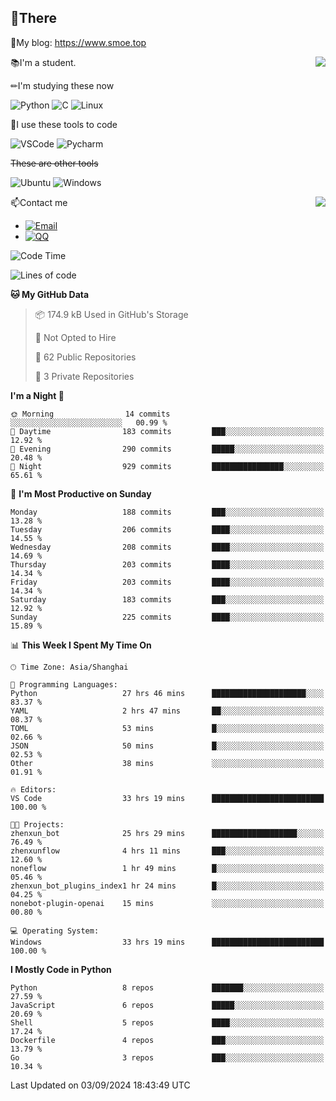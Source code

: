 
## 👏There

📰My blog: https://www.smoe.top

<img align="right" src="https://github-readme-stats.vercel.app/api/top-langs/?username=AkashiCoin"/>


📚I'm a student.

✏I'm studying these now

![Python](https://img.shields.io/badge/-Python-blue?style=flat-square&logo=Python&logoColor=fff)
![C](https://img.shields.io/badge/-C-585858?style=flat-square&logo=C&logoColor=fff)
![Linux](https://img.shields.io/badge/-Linux-black?style=flat-square&logo=Linux&logoColor=fff)

🔨I use these tools to code

![VSCode](https://img.shields.io/badge/-VSCode-blue?style=flat-square&logo=visualstudiocode&logoColor=fff)
![Pycharm](https://img.shields.io/badge/-Pycharm-green?style=flat-square&logo=pycharm&logoColor=fff)

 ~~These are other tools~~

![Ubuntu](https://img.shields.io/badge/-Ubuntu-orange?style=flat-square&logo=Ubuntu&logoColor=fff)
![Windows](https://img.shields.io/badge/-Windows-blue?style=flat-square&logo=Windows&logoColor=fff)

<img align="right" src="https://github-readme-stats.vercel.app/api?username=AkashiCoin" />


📫Contact me

* [![Email](https://img.shields.io/badge/Email-l1040186796@gmail.com-1?style=social&logoColor=fff)](mailto:l1040186796@gmail.com)
* [![QQ](https://img.shields.io/badge/QQ-1040186796-1?style=social&logoColor=fff)](tencent://AddContact/?fromId=45&fromSubId=1&subcmd=all&uin=1040186796&website=www.oicqzone.com)

<!--START_SECTION:waka-->
![Code Time](http://img.shields.io/badge/Code%20Time-1%2C263%20hrs%2055%20mins-blue)

![Lines of code](https://img.shields.io/badge/From%20Hello%20World%20I%27ve%20Written-293.4%20thousand%20lines%20of%20code-blue)

**🐱 My GitHub Data** 

> 📦 174.9 kB Used in GitHub's Storage 
 > 
> 🚫 Not Opted to Hire
 > 
> 📜 62 Public Repositories 
 > 
> 🔑 3 Private Repositories 
 > 
**I'm a Night 🦉** 

```text
🌞 Morning                14 commits          ░░░░░░░░░░░░░░░░░░░░░░░░░   00.99 % 
🌆 Daytime                183 commits         ███░░░░░░░░░░░░░░░░░░░░░░   12.92 % 
🌃 Evening                290 commits         █████░░░░░░░░░░░░░░░░░░░░   20.48 % 
🌙 Night                  929 commits         ████████████████░░░░░░░░░   65.61 % 
```
📅 **I'm Most Productive on Sunday** 

```text
Monday                   188 commits         ███░░░░░░░░░░░░░░░░░░░░░░   13.28 % 
Tuesday                  206 commits         ████░░░░░░░░░░░░░░░░░░░░░   14.55 % 
Wednesday                208 commits         ████░░░░░░░░░░░░░░░░░░░░░   14.69 % 
Thursday                 203 commits         ████░░░░░░░░░░░░░░░░░░░░░   14.34 % 
Friday                   203 commits         ████░░░░░░░░░░░░░░░░░░░░░   14.34 % 
Saturday                 183 commits         ███░░░░░░░░░░░░░░░░░░░░░░   12.92 % 
Sunday                   225 commits         ████░░░░░░░░░░░░░░░░░░░░░   15.89 % 
```


📊 **This Week I Spent My Time On** 

```text
🕑︎ Time Zone: Asia/Shanghai

💬 Programming Languages: 
Python                   27 hrs 46 mins      █████████████████████░░░░   83.37 % 
YAML                     2 hrs 47 mins       ██░░░░░░░░░░░░░░░░░░░░░░░   08.37 % 
TOML                     53 mins             █░░░░░░░░░░░░░░░░░░░░░░░░   02.66 % 
JSON                     50 mins             █░░░░░░░░░░░░░░░░░░░░░░░░   02.53 % 
Other                    38 mins             ░░░░░░░░░░░░░░░░░░░░░░░░░   01.91 % 

🔥 Editors: 
VS Code                  33 hrs 19 mins      █████████████████████████   100.00 % 

🐱‍💻 Projects: 
zhenxun_bot              25 hrs 29 mins      ███████████████████░░░░░░   76.49 % 
zhenxunflow              4 hrs 11 mins       ███░░░░░░░░░░░░░░░░░░░░░░   12.60 % 
noneflow                 1 hr 49 mins        █░░░░░░░░░░░░░░░░░░░░░░░░   05.46 % 
zhenxun_bot_plugins_index1 hr 24 mins        █░░░░░░░░░░░░░░░░░░░░░░░░   04.25 % 
nonebot-plugin-openai    15 mins             ░░░░░░░░░░░░░░░░░░░░░░░░░   00.80 % 

💻 Operating System: 
Windows                  33 hrs 19 mins      █████████████████████████   100.00 % 
```

**I Mostly Code in Python** 

```text
Python                   8 repos             ███████░░░░░░░░░░░░░░░░░░   27.59 % 
JavaScript               6 repos             █████░░░░░░░░░░░░░░░░░░░░   20.69 % 
Shell                    5 repos             ████░░░░░░░░░░░░░░░░░░░░░   17.24 % 
Dockerfile               4 repos             ███░░░░░░░░░░░░░░░░░░░░░░   13.79 % 
Go                       3 repos             ███░░░░░░░░░░░░░░░░░░░░░░   10.34 % 
```




 Last Updated on 03/09/2024 18:43:49 UTC
<!--END_SECTION:waka-->
